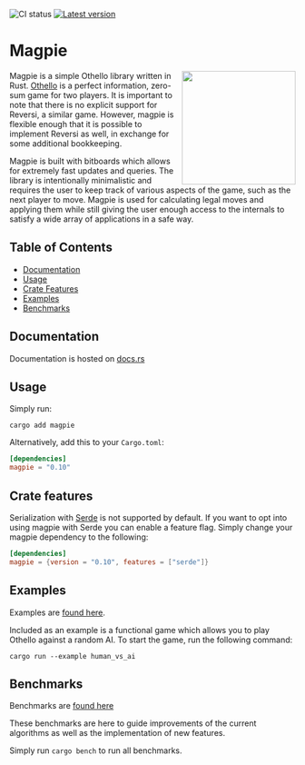 ![CI status](https://github.com/LimeEng/magpie/workflows/CI/badge.svg)
[![Latest version](https://img.shields.io/crates/v/magpie.svg)](https://crates.io/crates/magpie)

# Magpie

<img src="https://limeeng.github.io/cdn/repo/magpie/logo.svg" width="200" align="right">

Magpie is a simple Othello library written in Rust. [Othello](https://en.wikipedia.org/wiki/Reversi) is a perfect information, zero-sum game for two players. It is important to note that there is no explicit support for Reversi, a similar game. However, magpie is flexible enough that it is possible to implement Reversi as well, in exchange for some additional bookkeeping.

Magpie is built with bitboards which allows for extremely fast updates and queries. The library is intentionally minimalistic and requires the user to keep track of various aspects of the game, such as the next player to move. Magpie is used for calculating legal moves and applying them while still giving the user enough access to the internals to satisfy a wide array of applications in a safe way.

## Table of Contents
- [Documentation](#documentation)
- [Usage](#usage)
- [Crate Features](#crate-features)
- [Examples](#examples)
- [Benchmarks](#benchmarks)

## Documentation

Documentation is hosted on [docs.rs](https://docs.rs/magpie/)

## Usage

Simply run:

```
cargo add magpie
```

Alternatively, add this to your `Cargo.toml`:

```toml
[dependencies]
magpie = "0.10"
```

## Crate features

Serialization with [Serde](https://serde.rs/) is not supported by default. If you want to opt into using magpie with Serde you can enable a feature flag. Simply change your magpie dependency to the following:

```toml
[dependencies]
magpie = {version = "0.10", features = ["serde"]}
```

## Examples

Examples are [found here](/examples).

Included as an example is a functional game which allows you to play Othello against a random AI. To start the game, run the following command:

```
cargo run --example human_vs_ai
```

## Benchmarks

Benchmarks are [found here](/benches)

These benchmarks are here to guide improvements of the current algorithms as well as the implementation of new features.

Simply run `cargo bench` to run all benchmarks.
